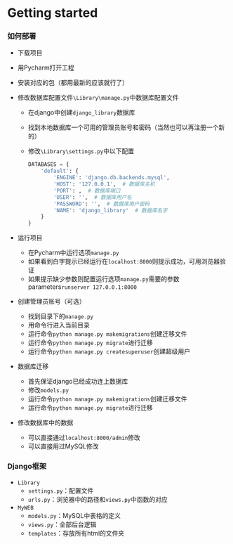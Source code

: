 # Getting started

### 如何部署

- 下载项目

- 用Pycharm打开工程

- 安装对应的包（都用最新的应该就行了）

- 修改数据库配置文件`\Library\manage.py`中数据库配置文件

  - 在django中创建`django_library`数据库

  - 找到本地数据库一个可用的管理员账号和密码（当然也可以再注册一个新的）

  - 修改`\Library\settings.py`中以下配置

    ```Python
    DATABASES = {
        'default': {
            'ENGINE': 'django.db.backends.mysql',
            'HOST': '127.0.0.1',  # 数据库主机
            'PORT': ,  # 数据库端口
            'USER': '',  # 数据库用户名
            'PASSWORD': '',  # 数据库用户密码
            'NAME': 'django_library'  # 数据库名字
        }
    }
    ```

- 运行项目

  - 在Pycharm中运行选项`manage.py`
  - 如果看到白字提示已经运行在`localhost:8000`则提示成功，可用浏览器验证
  - 如果提示缺少参数则配置运行选项`manage.py`需要的参数parameters`runserver 127.0.0.1:8000`

- 创建管理员账号（可选）

  - 找到目录下的`manage.py`
  - 用命令行进入当前目录
  - 运行命令`python manage.py makemigrations`创建迁移文件
  - 运行命令`python manage.py migrate`进行迁移
  - 运行命令`python manage.py createsuperuser`创建超级用户

- 数据库迁移

  - 首先保证django已经成功连上数据库
  - 修改`models.py`
  - 运行命令`python manage.py makemigrations`创建迁移文件
  - 运行命令`python manage.py migrate`进行迁移

- 修改数据库中的数据

  - 可以直接通过`localhost:8000/admin`修改
  - 可以直接用过MySQL修改

### Django框架

- `Library`
  - `settings.py`：配置文件
  - `urls.py`：浏览器中的路径和`views.py`中函数的对应
- `MyWEB`
  - `models.py`：MySQL中表格的定义
  - `views.py`：全部后台逻辑
  - `templates`：存放所有html的文件夹
